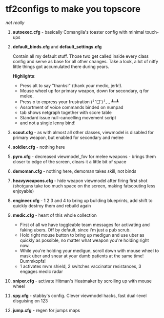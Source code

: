 # tf2configs to make you topscore
_not really_

1. **autoexec.cfg** - basically Comanglia's toaster config with minimal touch-ups
2. **default_binds.cfg** and **default_settings.cfg**

    Contain all my default stuff. Those two get called inside every class config and serve as base for all other changes.
    Take a look, a lot of nitfy little things got accumulated there during years.

    **Highlights**:

    * Press alt to say "thanks!" (thank your medic, jerk!).
    * Mouse wheel up for primary weapon, down for secondary, q for melee.
    * Press o to express your frustration (╯'□')╯︵ ┻━┻
    * Assortment of voice commands binded on numpad
    * tab shows netgraph together with score table
    * Standard issue null-cancelling movement script
    * and not a single lenny bind!

3. **scout.cfg** - as with almost all other classes, viewmodel is disabled for primary weapon, but enabled for secondary and melee
4. **soldier.cfg** - nothing here
5. **pyro.cfg** - decreased viewmodel_fov for melee weapons - brings them closer to edge of the screen, clears it a little bit of space
6. **demoman.cfg** - nothing here, demoman takes skill, not binds
7. **heavyweapons.cfg** - hide weapon viewmodel after firing first shot (shotguns take too much space on the screen, making fatscouting less enjoyable)
8. **engineer.cfg** - 1 2 3 and 4 to bring up building blueprints, add shift to quickly destroy them and rebuild again
9. **medic.cfg** - heart of this whole collection

    * First of all we have toggleable team messages for activating and faking ubers. Off by default, since i'm just a pub scrub.
    * Hold right mouse button to bring up medigun and use uber as quickly as possible, no matter what weapon you're holding right now.
    * While you're holding your medigun, scroll down with mouse wheel to mask uber and snear at your dumb patients at the same time! Dummkopfs!
    * 1 activates mvm shield, 2 switches vaccinator resistances, 3 engages medic radar

10. **sniper.cfg** - activate Hitman's Heatmaker by scrolling up with mouse wheel
11. **spy.cfg** - stabby's config. Clever viewmodel hacks, fast dual-level disguising on 123
12. **jump.cfg** - regen for jumps maps

